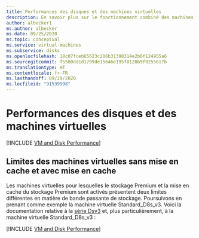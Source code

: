 ```yaml
---
title: Performances des disques et des machines virtuelles
description: En savoir plus sur le fonctionnement combiné des machines virtuelles et de leurs disques attachés pour améliorer les performances
author: albecker1
ms.author: albecker
ms.date: 09/25/2020
ms.topic: conceptual
ms.service: virtual-machines
ms.subservice: disks
ms.openlocfilehash: 18c07fceb65623c286b31398314e2b6f124955a6
ms.sourcegitcommit: f5580dd1d1799de15646e195f0120b9f9255617b
ms.translationtype: HT
ms.contentlocale: fr-FR
ms.lasthandoff: 09/29/2020
ms.locfileid: "91539998"
---
```

# <a name="virtual-machine-and-disk-performance"></a>Performances des disques et des machines virtuelles
[!INCLUDE [VM and Disk Performance](../../../includes/virtual-machine-disk-performance.md)]

## <a name="virtual-machine-uncached-vs-cached-limits"></a>Limites des machines virtuelles sans mise en cache et avec mise en cache
 Les machines virtuelles pour lesquelles le stockage Premium et la mise en cache du stockage Premium sont activés présentent deux limites différentes en matière de bande passante de stockage. Poursuivons en prenant comme exemple la machine virtuelle Standard_D8s_v3. Voici la documentation relative à la [série Dsv3](../dv3-dsv3-series.md) et, plus particulièrement, à la machine virtuelle Standard_D8s_v3 :

[!INCLUDE [VM and Disk Performance](../../../includes/virtual-machine-disk-performance-2.md)]
